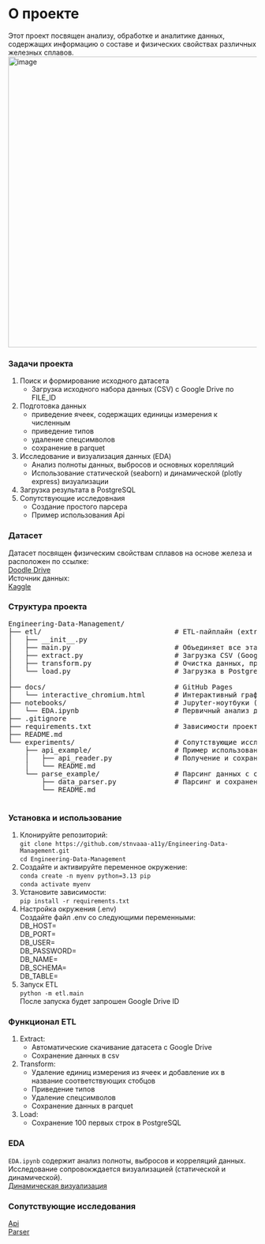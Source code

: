 # О проекте
Этот проект посвящен анализу, обработке и аналитике данных, содержащих информацию о составе и физических свойствах различных железных сплавов.
<img width="768" height="589" alt="image" src="https://github.com/user-attachments/assets/b76888c0-bf2a-4ff7-b2ca-44430ae0aa1b" />

### Задачи проекта
1. Поиск и формирование исходного датасета
    - Загрузка исходного набора данных (CSV) с Google Drive по FILE_ID
3. Подготовка данных
    - приведение ячеек, содержащих единицы измерения к численным
    - приведение типов
    - удаление спецсимволов
    - сохранение в parquet
4. Исследование и визуализация данных (EDA)
    - Анализ полноты данных, выбросов и основных корелляций
    - Использование статической (seaborn) и динамической (plotly express) визуализации
5. Загрузка результата в PostgreSQL
6. Сопутствующие исследовнаия
    - Создание простого парсера
    - Пример использования Api
### Датасет
Датасет посвящен физическим свойствам сплавов на основе железа и расположен по ссылке:<br> <a href="https://drive.google.com/drive/folders/1RMOLvTF27d-mAMkZQmKJ_ajW_TtetIsZ?usp=sharing">Doodle Drive</a> <br>Источник данных:<br> <a href="https://www.kaggle.com/datasets/nikitamanaenkov/iron-alloys-dataset">Kaggle</a>
### Структура проекта
  <pre>
Engineering-Data-Management/
├── etl/                                # ETL-пайплайн (extract → transform → load)
│   ├── __init__.py
│   ├── main.py                         # Объединяет все этапы (extract -> transform -> load)
│   ├── extract.py                      # Загрузка CSV (Google Drive FILE_ID)
│   ├── transform.py                    # Очистка данных, приведение типов, сохранение в parquet
│   └── load.py                         # Загрузка в PostgreSQL
│
├── docs/                               # GitHub Pages
│   └── interactive_chromium.html       # Интерактивный график (Plotly)
├── notebooks/                          # Jupyter-ноутбуки (исследования)
│   └── EDA.ipynb                       # Первичный анализ данных
├── .gitignore
├── requirements.txt                    # Зависимости проекта
├── README.md
└── experiments/                        # Сопутствующие исследования
    ├── api_example/                    # Пример использования API (рандомные факты о котиках)
    │   ├── api_reader.py               # Получение и сохранение данных из API
    │   └── README.md
    └── parse_example/                  # Парсинг данных с сайта продажи школьных рюкзаков
        ├── data_parser.py              # Парсинг и сохранение в CSV
        └── README.md
  </pre>
</details>

### Установка и использование
1. Клонируйте репозиторий:<br> ```git clone https://github.com/stnvaaa-a11y/Engineering-Data-Management.git```<br>
```cd Engineering-Data-Management```
2. Создайте и активируйте переменное окружение:<br> ```conda create -n myenv python=3.13 pip```<br>
```conda activate myenv```
3. Установите зависимости:<br>```pip install -r requirements.txt```
4. Настройка окружения (.env)<br>Создайте файл .env со следующими переменными:<br>DB_HOST=<br>DB_PORT=<br>DB_USER=<br>DB_PASSWORD=<br>DB_NAME=<br>DB_SCHEMA=<br>DB_TABLE=
5. Запуск ETL<br>```python -m etl.main```<br>После запуска будет запрошен Google Drive ID

### Функционал ETL
1. Extract:
   - Автоматические скачивание датасета с Google Drive
   - Сохранение данных в csv
3. Transform:
   - Удаление единиц измерения из ячеек и добавление их в название соответствующих стобцов
   - Приведение типов
   - Удаление спецсимволов
   - Сохранение данных в parquet
4. Load:
   - Сохранение 100 первых строк в PostgreSQL
### EDA
```EDA.ipynb``` содержит анализ полноты, выбросов и корреляций данных. Исследование сопровокждается визуализацией (статической и динамической).<br> <a href="https://stnvaaa-a11y.github.io/Engineering-Data-Management/interactive_chromium.html">Динамическая визуализация</a>
### Сопутствующие исследования
<a href="https://github.com/stnvaaa-a11y/Engineering-Data-Management/tree/main/experiments/api_example">Api</a><br><a href="https://github.com/stnvaaa-a11y/Engineering-Data-Management/tree/main/experiments/parse_example">Parser</a>
